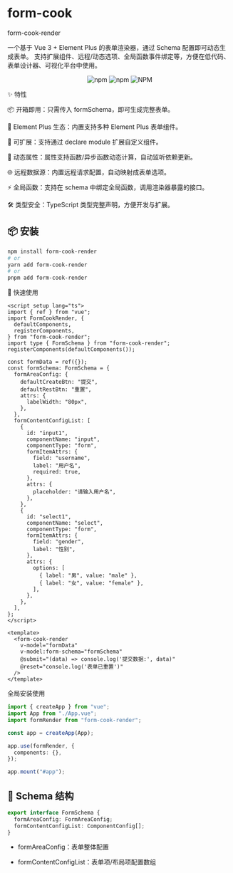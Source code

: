 # form-cook

form-cook-render

一个基于 Vue 3 + Element Plus 的表单渲染器，通过 Schema 配置即可动态生成表单。
支持扩展组件、远程/动态选项、全局函数事件绑定等，方便在低代码、表单设计器、可视化平台中使用。

<div align="center">

![npm](https://img.shields.io/npm/v/form-cook-render?style=flat-square)
![npm](https://img.shields.io/npm/dt/form-cook-render?style=flat-square)
![NPM](https://img.shields.io/npm/l/form-cook-render?style=flat-square)

</div>

✨ 特性

📦 开箱即用：只需传入 formSchema，即可生成完整表单。

🎨 Element Plus 生态：内置支持多种 Element Plus 表单组件。

🧩 可扩展：支持通过 declare module 扩展自定义组件。

🔄 动态属性：属性支持函数/异步函数动态计算，自动监听依赖更新。

🌐 远程数据源：内置远程请求配置，自动映射成表单选项。

⚡ 全局函数：支持在 schema 中绑定全局函数，调用渲染器暴露的接口。

🛠 类型安全：TypeScript 类型完整声明，方便开发与扩展。

## 📦 安装

```bash
npm install form-cook-render
# or
yarn add form-cook-render
# or
pnpm add form-cook-render

```

🚀 快速使用

```vue
<script setup lang="ts">
import { ref } from "vue";
import FormCookRender, {
  defaultComponents,
  registerComponents,
} from "form-cook-render";
import type { FormSchema } from "form-cook-render";
registerComponents(defaultComponents());

const formData = ref({});
const formSchema: FormSchema = {
  formAreaConfig: {
    defaultCreateBtn: "提交",
    defaultRestBtn: "重置",
    attrs: {
      labelWidth: "80px",
    },
  },
  formContentConfigList: [
    {
      id: "input1",
      componentName: "input",
      componentType: "form",
      formItemAttrs: {
        field: "username",
        label: "用户名",
        required: true,
      },
      attrs: {
        placeholder: "请输入用户名",
      },
    },
    {
      id: "select1",
      componentName: "select",
      componentType: "form",
      formItemAttrs: {
        field: "gender",
        label: "性别",
      },
      attrs: {
        options: [
          { label: "男", value: "male" },
          { label: "女", value: "female" },
        ],
      },
    },
  ],
};
</script>

<template>
  <form-cook-render
    v-model="formData"
    v-model:form-schema="formSchema"
    @submit="(data) => console.log('提交数据:', data)"
    @reset="console.log('表单已重置')"
  />
</template>
```

全局安装使用

```ts
import { createApp } from "vue";
import App from "./App.vue";
import formRender from "form-cook-render";

const app = createApp(App);

app.use(formRender, {
  components: {},
});

app.mount("#app");
```

## 📐 Schema 结构

```ts
export interface FormSchema {
  formAreaConfig: FormAreaConfig;
  formContentConfigList: ComponentConfig[];
}
```

- formAreaConfig：表单整体配置

- formContentConfigList：表单项/布局项配置数组
